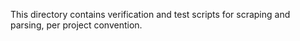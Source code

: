 This directory contains verification and test scripts for scraping and parsing, per project convention.